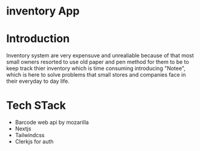 # inventory App

# Introduction

Inventory system are very expensuve and unrealiable because of that most small owners resorted to use old paper and pen method for them to be to keep track thier inventory which is time consuming introducing "Notee", which is here to solve problems that small stores and companies face in their everyday to day life.

# Tech STack

- Barcode web api by mozarilla
- Nextjs
- Tailwindcss
- Clerkjs for auth
  
